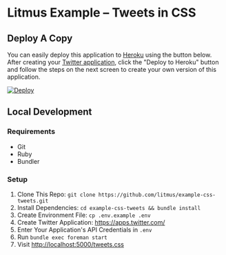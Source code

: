 # Litmus Example – Tweets in CSS

## Deploy A Copy
You can easily deploy this application to [Heroku](https://heroku.com) using 
the button below. After creating your [Twitter application](https://apps.twitter.com), 
click the "Deploy to Heroku" button and follow the steps on the next screen to create 
your own version of this application.

[![Deploy](https://www.herokucdn.com/deploy/button.png)](https://heroku.com/deploy)

## Local Development

### Requirements
* Git
* Ruby
* Bundler

### Setup
1. Clone This Repo: `git clone https://github.com/litmus/example-css-tweets.git`
2. Install Dependencies: `cd example-css-tweets && bundle install`
3. Create Environment File: `cp .env.example .env` 
4. Create Twitter Application: https://apps.twitter.com/
5. Enter Your Application's API Credentials in `.env`
5. Run `bundle exec foreman start`
6. Visit [http://localhost:5000/tweets.css](http://localhost:5000/tweets.css)
